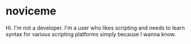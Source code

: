 # noviceme

Hi.  I'm not a developer.  I'm a user who likes scripting and needs to learn syntax for various scripting platforms simply because I wanna know.

